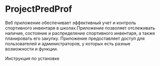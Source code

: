 # ProjectPredProf

Веб приложение обеспечивает эффективный учет и контроль спортивного инвентаря в школах.Приложение позволяет отслеживать наличие, состояние и распределение спортивного инвентаря, а также планировать его закупку. Приложение предоставляет доступ для пользователей и администраторов, у которых есть разные возможности и функции.

Инструкция по установке
